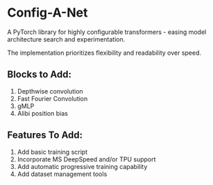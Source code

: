 # Config-A-Net
A PyTorch library for highly configurable transformers - easing model architecture search and experimentation.

The implementation prioritizes flexibility and readability over speed.
## Blocks to Add:
1. Depthwise convolution
2. Fast Fourier Convolution
3. gMLP
4. Alibi position bias

## Features To Add:
1. Add basic training script
2. Incorporate MS DeepSpeed and/or TPU support
3. Add automatic progressive training capability
4. Add dataset management tools
